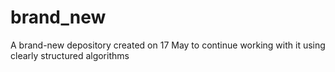 # brand_new
A brand-new depository created on 17 May to continue working with it using clearly structured algorithms 
